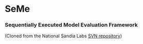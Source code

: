 # SeMe
### Sequentially Executed Model Evaluation Framework

(Cloned from the National Sandia Labs [SVN repository](https://software.sandia.gov/svn/teva/canary/seme))
